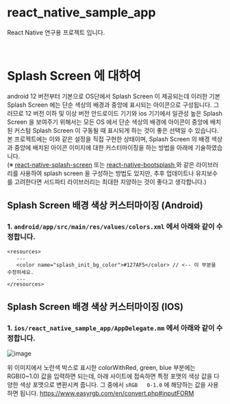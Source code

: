 # react_native_sample_app
React Native 연구용 프로젝트 입니다.

<br />

# Splash Screen 에 대하여
android 12 버전부터 기본으로 OS단에서 Splash Screen 이 제공되는데 이러한 기본 Splash Screen 에는 단순 색상의 배경과 중앙에 표시되는 아이콘으로 구성됩니다. 그러므로 12 버전 이하 및 이상 버전 안드로이드 기기와 ios 기기에서 일관성 높은 Splash Screen 을 보여주기 위해서는 모든 OS 에서 단순 색상의 배경에 아이콘이 중앙에 배치된 커스텀 Splash Screen 이 구동될 때 표시되게 하는 것이 좋은 선택일 수 있습니다. 본 프로젝트에는 이와 같은 설정을 직접 구현한 상태이며, Splash Screen 의 배경 색상과 중앙에 배치된 아이콘 이미지에 대한 커스터마이징을 하는 방법을 아래에 기술하였습니다. <br />
(※ [react-native-splash-screen](https://www.npmjs.com/package/react-native-splash-screen) 또는 [react-native-bootsplash
](https://www.npmjs.com/package/react-native-bootsplash) 와 같은 라이브러리를 사용하여 splash screen 을 구성하는 방법도 있지만, 추후 업데이트나 유지보수를 고려한다면 서드파티 라이브러리는 최대한 지양하는 것이 좋다고 생각합니다.)

## Splash Screen 배경 색상 커스터마이징 (Android)
### 1. `android/app/src/main/res/values/colors.xml` 에서 아래와 같이 수정합니다.
```
<resources>
   ...
   <color name="splash_init_bg_color">#127AF5</color> // <-- 이 부분을 수정하세요.
   ...
</resources>
```

## Splash Screen 배경 색상 커스터마이징 (IOS)
### 1. `ios/react_native_sample_app/AppDelegate.mm` 에서 아래와 같이 수정합니다.
![image](https://github.com/wisdomstar94/react_native_sample_app/assets/93423564/22554224-b9bb-4240-8153-151e25f69e7f) 

위 이미지에서 노란색 박스로 표시한 colorWithRed, green, blue 부분에는 RGB(0~1.0) 값을 입력하면 되는데, 아래 사이트에 접속하면 특정 포맷의 색상 값을 다양한 색상 포맷으로 변환시켜 줍니다. 그 중에서 `sRGB   0-1.0` 에 해당하는 값을 사용하면 됩니다.
https://www.easyrgb.com/en/convert.php#inputFORM 